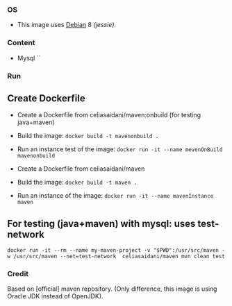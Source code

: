 ### OS
* This image uses [Debian][1] 8 _(jessie)_.

### Content
* Mysql ``

### Run

## Create Dockerfile
* Create a Dockerfile from celiasaidani/maven:onbuild (for testing java+maven)
* Build the image:
`docker build -t mavenonbuild .`
* Run an instance test of the image:
`docker run -it --name mevenOnBuild mavenonbuild`

* Create a Dockerfile from celiasaidani/maven
* Build the image: 
`docker build -t maven .`
* Run an instance of the image:
`docker run -it --name mavenInstance maven`

## For testing (java+maven) with mysql: uses test-network
`docker run -it --rm --name my-maven-project -v "$PWD":/usr/src/maven -w /usr/src/maven --net=test-network  celiasaidani/maven mvn clean test`

### Credit
Based on [official] maven repository. 
(Only difference, this image is using Oracle JDK instead of OpenJDK).

[1]: https://hub.docker.com/_/debian/
[2]: https://hub.docker.com/_/maven/
